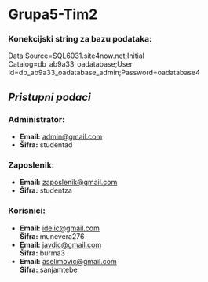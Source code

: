 # Grupa5-Tim2

### Konekcijski string za bazu podataka:
Data Source=SQL6031.site4now.net;Initial Catalog=db_ab9a33_oadatabase;User Id=db_ab9a33_oadatabase_admin;Password=oadatabase4

## _Pristupni podaci_

### Administrator:
- **Email:** admin@gmail.com  
- **Šifra:** studentad

### Zaposlenik:
- **Email:** zaposlenik@gmail.com  
- **Šifra:** studentza

### Korisnici:
- **Email:** idelic@gmail.com  
  **Šifra:** munevera276  
- **Email:** javdic@gmail.com  
  **Šifra:** burma3  
- **Email:** aselimovic@gmail.com  
  **Šifra:** sanjamtebe
